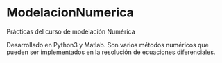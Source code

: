 # ModelacionNumerica
Prácticas del curso de modelación Numérica

Desarrollado en Python3 y Matlab.
Son varios métodos numéricos que pueden ser implementados en la resolución de ecuaciones diferenciales.
